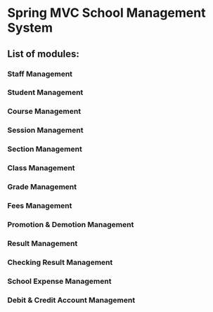 # Spring MVC School Management System

## List of modules:

### Staff Management
### Student Management
### Course Management
### Session Management
### Section Management
### Class Management
### Grade Management
### Fees Management
### Promotion & Demotion Management
### Result Management
### Checking Result Management
### School Expense Management
### Debit & Credit Account Management
